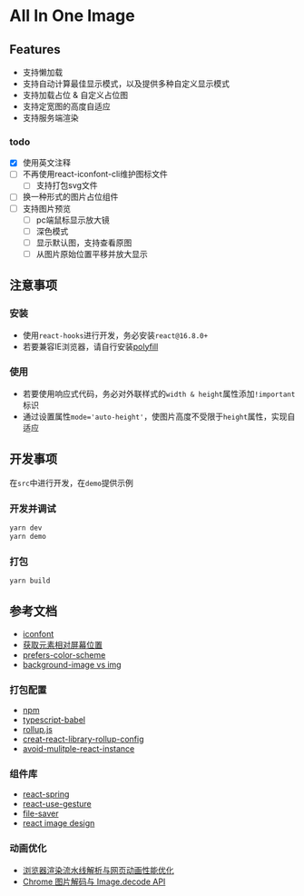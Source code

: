 # All In One Image

## Features

+ 支持懒加载
+ 支持自动计算最佳显示模式，以及提供多种自定义显示模式
+ 支持加载占位 & 自定义占位图
+ 支持定宽图的高度自适应
+ 支持服务端渲染

### todo

+ [x] 使用英文注释
+ [ ] 不再使用react-iconfont-cli维护图标文件
  + [ ] 支持打包svg文件
+ [ ] 换一种形式的图片占位组件
+ [ ] 支持图片预览
  + [ ] pc端鼠标显示放大镜
  + [ ] 深色模式
  + [ ] 显示默认图，支持查看原图
  + [ ] 从图片原始位置平移并放大显示

## 注意事项

### 安装

+ 使用`react-hooks`进行开发，务必安装`react@16.8.0+`
+ 若要兼容IE浏览器，请自行安装[polyfill]('https://github.com/w3c/IntersectionObserver/tree/master/polyfill')

### 使用

+ 若要使用响应式代码，务必对外联样式的`width & height`属性添加`!important`标识
+ 通过设置属性`mode='auto-height'`，使图片高度不受限于`height`属性，实现自适应

## 开发事项

在`src`中进行开发，在`demo`提供示例

### 开发并调试

``` bash
yarn dev
yarn demo
```

### 打包

``` bash
yarn build
```

## 参考文档

+ [iconfont](https://www.iconfont.cn/home/index)
+ [获取元素相对屏幕位置](https://developer.mozilla.org/zh-CN/docs/Web/API/Element/getBoundingClientRect)
+ [prefers-color-scheme](https://developer.mozilla.org/en-US/docs/Web/CSS/@media/prefers-color-scheme)
+ [background-image vs img](https://lyhper.com/post/52f838c6b5796fdb5bc9b3a09ffce7785410b75b)

### 打包配置

+ [npm](https://juejin.im/post/5ab3f77df265da2392364341)
+ [typescript-babel](https://iamturns.com/typescript-babel/)
+ [rollup.js](https://rollupjs.org/guide/en/#quick-start)
+ [creat-react-library-rollup-config](https://github.com/transitive-bullshit/create-react-library/tree/master/template/typescript)
+ [avoid-mulitple-react-instance](https://github.com/facebook/react/issues/13991#issuecomment-462090853)

### 组件库

+ [react-spring](https://www.react-spring.io/)
+ [react-use-gesture](https://use-gesture.netlify.com/docs/introduction)
+ [file-saver](https://github.com/eligrey/FileSaver.js)
+ [react image design](https://github.com/stereobooster/react-ideal-image/blob/master/introduction.md)

### 动画优化

+ [浏览器渲染流水线解析与网页动画性能优化](https://zhuanlan.zhihu.com/p/30534023)
+ [Chrome 图片解码与 Image.decode API](https://zhuanlan.zhihu.com/p/43991630)
